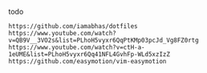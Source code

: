 
todo

    https://github.com/iamabhas/dotfiles
    https://www.youtube.com/watch?v=QB9V__3VO2s&list=PLhoH5vyxr6QqPtKMp03pcJd_Vg8FZ0rtg
    https://www.youtube.com/watch?v=ctH-a-1eUME&list=PLhoH5vyxr6Qq41NFL4GvhFp-WLd5xzIzZ
    https://github.com/easymotion/vim-easymotion